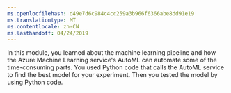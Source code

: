 ```yaml
---
ms.openlocfilehash: d49e7d6c984c4cc259a3b966f6366abe8dd91e19
ms.translationtype: MT
ms.contentlocale: zh-CN
ms.lasthandoff: 04/24/2019
---
```

In this module, you learned about the machine learning pipeline and how the Azure Machine Learning service's AutoML can automate some of the time-consuming parts. You used Python code that calls the AutoML service to find the best model for your experiment. Then you tested the model by using Python code.